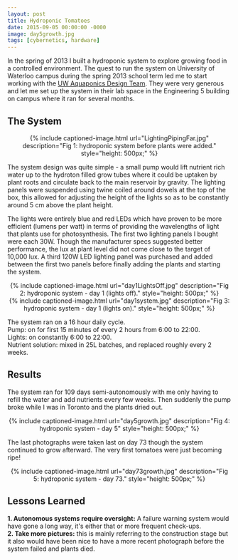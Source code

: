 ```yaml
---
layout: post
title: Hydroponic Tomatoes
date: 2015-09-05 00:00:00 -0000
image: day5growth.jpg
tags: [cybernetics, hardware]
---
```

In the spring of 2013 I built a hydroponic system to explore growing food in a controlled environment. The quest to 
run the system on University of Waterloo campus during the spring 2013 school term led me to start working with the 
[UW Aquaponics Design Team][UW Aquaponics Design Team]. They were very generous and let me set up the system in their lab space in the Engineering 5 
building on campus where it ran for several months.

<h2 class="section-heading">The System</h2>
<p>
</p>
<div style="text-align: center;">
{% include captioned-image.html url="LightingPipingFar.jpg" description="Fig 1: hydroponic system before plants were added." style="height: 500px;" %}
</div>

<p>
The system design was quite simple - a small pump would lift nutrient rich water up to the hydroton filled grow tubes where it could be uptaken by plant roots and circulate back to the main reservoir by gravity. The lighting panels were suspended using twine coiled around dowels at the top of the box, this allowed for adjusting the height of the lights so as to be constantly around 5 cm above the plant height.
</p>
<p>
The lights were entirely blue and red LEDs which have proven to be more efficient (lumens per watt) in terms of providing the wavelengths of light that plants use for photosynthesis. The first two lighting panels I bought were each 30W. Though the manufacturer specs suggested better performance, the lux at plant level did not come close to the target of 10,000 lux. A third 120W LED lighting panel was purchased and added between the first two panels before finally adding the plants and starting the system.
</p>
<div style="text-align: center;">
{% include captioned-image.html url="day1LightsOff.jpg" description="Fig 2: hydroponic system - day 1 (lights off)." style="height: 500px;" %}
</div>
<div style="text-align: center;">
{% include captioned-image.html url="day1system.jpg" description="Fig 3: hydroponic system - day 1 (lights on)." style="height: 500px;" %}
</div>

<p>
The system ran on a 16 hour daily cycle.<br>Pump: on for first 15 minutes of every 2 hours from 6:00 to 22:00.<br>Lights: on constantly 6:00 to 22:00.<br>Nutrient solution: mixed in 25L batches, and replaced roughly every 2 weeks.
</p>
<h2 class="section-heading">Results</h2>
<p>
The system ran for 109 days semi-autonomously with me only having to refill the water and add nutrients every few weeks. 
Then suddenly the pump broke while I was in Toronto and the plants dried out.
</p>

<div style="text-align: center;">
{% include captioned-image.html url="day5growth.jpg" description="Fig 4: hydroponic system - day 5" style="height: 500px;" %}
</div>

<p>
The last photographs were taken last on day 73 though the system continued to grow afterward. The very first tomatoes were just becoming ripe!
</p>

<div style="text-align: center;">
{% include captioned-image.html url="day73growth.jpg" description="Fig 5: hydroponic system - day 73." style="height: 500px;" %}
</div>

<h2 class="section-heading">Lessons Learned</h2>
<p>
<strong>1. Autonomous systems require oversight:</strong> A failure warning system would have gone a long way, it's either that or more frequent check-ups.<br><strong>2. Take more pictures:</strong> this is mainly referring to the construction stage but it also would have been nice to have a more recent photograph before the system failed and plants died.
</p>

[UW Aquaponics Design Team]: https://tstesco.github.io/aquaponics-waterloo/
